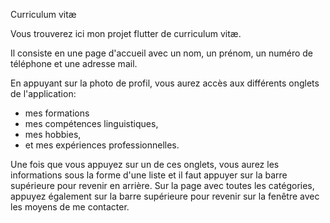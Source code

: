Curriculum vitæ

Vous trouverez ici mon projet flutter de curriculum vitæ. 

Il consiste en une page d'accueil avec un nom, un prénom, un numéro de téléphone et une adresse mail.

En appuyant sur la photo de profil, vous aurez accès aux différents onglets de l'application:
- mes formations 
- mes compétences linguistiques, 
- mes hobbies, 
- et mes expériences professionnelles. 

Une fois que vous appuyez sur un de ces onglets, vous aurez les informations sous la forme d'une liste et il faut appuyer sur la barre supérieure pour revenir en arrière.
Sur la page avec toutes les catégories, appuyez également sur la barre supérieure pour revenir sur la fenêtre avec les moyens de me contacter. 
